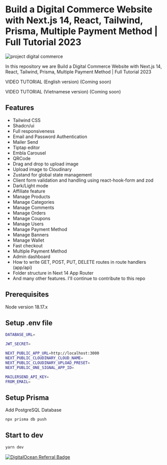 # Build a Digital Commerce Website with Next.js 14, React, Tailwind, Prisma, Multiple Payment Method | Full Tutorial 2023

![project digital commerce](https://github.com/kungfu321/project-digital-commerce/assets/10558363/99337897-a587-4e08-b1f5-881792734d6d)

In this repository we are Build a Digital Commerce Website with Next.js 14, React, Tailwind, Prisma, Multiple Payment Method | Full Tutorial 2023

VIDEO TUTORIAL (English version) (Coming soon)

VIDEO TUTORIAL (Vietnamese version) (Coming soon)

## Features
- Tailwind CSS
- Shadcn/ui
- Full responsiveness
- Email and Password Authentication
- Mailer Send
- Tiptap editor
- Embla Carousel
- QRCode
- Drag and drop to upload image
- Upload image to Cloudinary
- Zustand for global state management
- Client form validation and handling using react-hook-form and zod
- Dark/Light mode
- Affiliate feature
- Manage Products
- Manage Categories
- Manage Comments
- Manage Orders
- Manage Coupons
- Manage Users
- Manage Payment Method
- Manage Banners
- Manage Wallet
- Fast checkout
- Multiple Payment Method
- Admin dashboard
- How to write GET, POST, PUT, DELETE routes in route handlers (app/api)
- Folder structure in Next 14 App Router
- And many other features. I'll continue to contribute to this repo

## Prerequisites
Node version 18.17.x
## Setup .env file

```bash
DATABASE_URL=

JWT_SECRET=

NEXT_PUBLIC_APP_URL=http://localhost:3000
NEXT_PUBLIC_CLOUDINARY_CLOUD_NAME=
NEXT_PUBLIC_CLOUDINARY_UPLOAD_PRESET=
NEXT_PUBLIC_ONE_SIGNAL_APP_ID=

MAILERSEND_API_KEY=
FROM_EMAIL=
```

## Setup Prisma
Add PostgreSQL Database

```bash
npx prisma db push
```

## Start to dev

```bash
yarn dev
```

[![DigitalOcean Referral Badge](https://web-platforms.sfo2.digitaloceanspaces.com/WWW/Badge%203.svg)](https://www.digitalocean.com/?refcode=6698433893d7&utm_campaign=Referral_Invite&utm_medium=Referral_Program&utm_source=badge)

